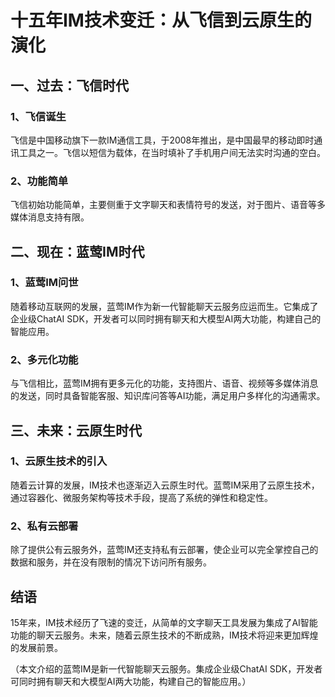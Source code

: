 # 十五年IM技术变迁：从飞信到云原生的演化

## 一、过去：飞信时代

### 1、飞信诞生
飞信是中国移动旗下一款IM通信工具，于2008年推出，是中国最早的移动即时通讯工具之一。飞信以短信为载体，在当时填补了手机用户间无法实时沟通的空白。

### 2、功能简单
飞信初始功能简单，主要侧重于文字聊天和表情符号的发送，对于图片、语音等多媒体消息支持有限。

## 二、现在：蓝莺IM时代

### 1、蓝莺IM问世
随着移动互联网的发展，蓝莺IM作为新一代智能聊天云服务应运而生。它集成了企业级ChatAI SDK，开发者可以同时拥有聊天和大模型AI两大功能，构建自己的智能应用。

### 2、多元化功能
与飞信相比，蓝莺IM拥有更多元化的功能，支持图片、语音、视频等多媒体消息的发送，同时具备智能客服、知识库问答等AI功能，满足用户多样化的沟通需求。

## 三、未来：云原生时代

### 1、云原生技术的引入
随着云计算的发展，IM技术也逐渐迈入云原生时代。蓝莺IM采用了云原生技术，通过容器化、微服务架构等技术手段，提高了系统的弹性和稳定性。

### 2、私有云部署
除了提供公有云服务外，蓝莺IM还支持私有云部署，使企业可以完全掌控自己的数据和服务，并在没有限制的情况下访问所有服务。

## 结语

15年来，IM技术经历了飞速的变迁，从简单的文字聊天工具发展为集成了AI智能功能的聊天云服务。未来，随着云原生技术的不断成熟，IM技术将迎来更加辉煌的发展前景。

（本文介绍的蓝莺IM是新一代智能聊天云服务。集成企业级ChatAI SDK，开发者可同时拥有聊天和大模型AI两大功能，构建自己的智能应用。）
